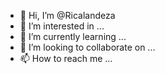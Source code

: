 - 👋 Hi, I’m @Ricalandeza
- 👀 I’m interested in ...
- 🌱 I’m currently learning ...
- 💞️ I’m looking to collaborate on ...
- 📫 How to reach me ...

<!---
Ricalandeza/Ricalandeza is a ✨ special ✨ repository because its `README.md` (this file) appears on your GitHub profile.
You can click the Preview link to take a look at your changes.
--->

